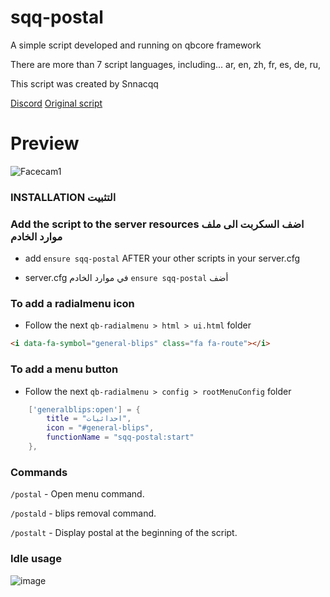 # sqq-postal
A simple script developed and running on qbcore framework

There are more than 7 script languages, including... ar, en, zh, fr, es, de, ru,

This script was created by Snnacqq

[Discord](https://discord.gg/PWnxxHcpbr)
[Original script](https://github.com/DevBlocky/nearest-postal)

# Preview
![Facecam1](https://github.com/SNACKGYG/sqq-postal/assets/97559522/d37b7b21-c66a-497d-9d7d-a68278bc3632)


### INSTALLATION التثبيت

### Add the script to the server resources  اضف السكربت الى ملف موارد الخادم

- add `ensure sqq-postal` AFTER your other scripts in your server.cfg

- server.cfg في موارد الخادم `ensure sqq-postal` أضف

### To add a radialmenu icon
- Follow the next `qb-radialmenu > html > ui.html` folder

```HTML
<i data-fa-symbol="general-blips" class="fa fa-route"></i>
```

### To add a menu button
- Follow the next `qb-radialmenu > config > rootMenuConfig` folder

```LUA
    ['generalblips:open'] = {
        title = "احداثيات",
        icon = "#general-blips",
        functionName = "sqq-postal:start"
    },
```

### Commands
`/postal` - Open menu command.

`/postald` - blips removal command.

`/postalt` - Display postal at the beginning of the script.

### Idle usage

![image](https://github.com/SNACKGYG/sqq-postal/assets/97559522/61ec56c1-485e-42a2-9f5b-a2f82b0d1148)

